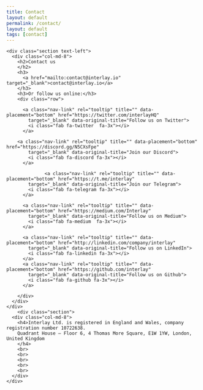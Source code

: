 ```yaml
---
title: Contact
layout: default
permalink: /contact/
layout: default
tags: [contact]
---
```


<div class="main min-vh-100">
  <div class="container">

    <div class="section text-left">
      <div class="col-md-8">
        <h2>Contact us
        </h2>
        <h3>
          <a href="mailto:contact@interlay.io" target="_blank">contact@interlay.io</a>
        </h3>
        <h3>Or follow us online:</h3>
        <div class="row">

          <a class="nav-link" rel="tooltip" title="" data-placement="bottom" href="https://twitter.com/interlayHQ"
            target="_blank" data-original-title="Follow us on Twitter">
            <i class="fab fa-twitter  fa-3x"></i>
          </a>

        <a class="nav-link" rel="tooltip" title="" data-placement="bottom" href="https://discord.gg/N5CXsFpe"
            target="_blank" data-original-title="Join our Discord">
            <i class="fab fa-discord fa-3x"></i>
          </a>

                  <a class="nav-link" rel="tooltip" title="" data-placement="bottom" href="https://t.me/interlay"
            target="_blank" data-original-title="Join our Telegram">
            <i class="fab fa-telegram fa-3x"></i>
          </a>
          
          <a class="nav-link" rel="tooltip" title="" data-placement="bottom" href="https://medium.com/Interlay"
            target="_blank" data-original-title="Follow us on Medium">
            <i class="fab fa-medium  fa-3x"></i>
          </a>

          <a class="nav-link" rel="tooltip" title="" data-placement="bottom" href="http://linkedin.com/company/interlay"
            target="_blank" data-original-title="Follow us on LinkedIn">
            <i class="fab fa-linkedin fa-3x"></i>
          </a>
          <a class="nav-link" rel="tooltip" title="" data-placement="bottom" href="https://github.com/interlay"
            target="_blank" data-original-title="Follow us on Github">
            <i class="fab fa-github fa-3x"></i>
          </a>

        </div>
      </div>
    </div>
        <div class="section">
      <div class="col-md-8">
        <h4>Interlay Ltd. is registered in England and Wales, company registration number 10722638.
        Quadrant House – Floor 6, 4 Thomas More Square, E1W 1YW, London, United Kingdom
        </h4>
        <br>
        <br>
        <br>
        <br>
        <br>
      </div>
    </div>

  </div>
</div>
